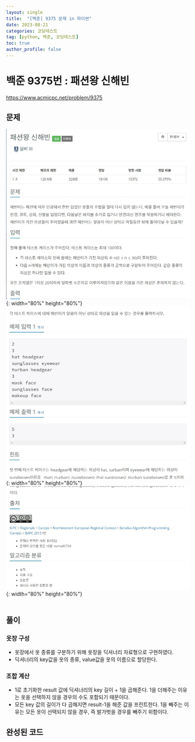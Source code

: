 ```yaml
---
layout: single
title:  "[백준] 9375 문제 in 파이썬"
date: 2023-08-21
categories: 코딩테스트
tag: [python, 백준, 코딩테스트]
toc: true
author_profile: false
---
```


# 백준 9375번 : 패션왕 신해빈
<a href="https://www.acmicpc.net/problem/9375">https://www.acmicpc.net/problem/9375</a>
## 문제
![1](/images/baekjoon/0821/9375/1.jpg){: width="80%" height="80%"}
![2](/images/baekjoon/0821/9375/2.jpg){: width="80%" height="80%"}
![3](/images/baekjoon/0821/9375/3.jpg){: width="80%" height="80%"}
<br><br>

## 풀이
### 옷장 구성
- 옷장에서 옷 종류를 구분하기 위해 옷장을 딕셔너리 자료형으로 구현하였다.
- 딕셔너리의 key값을 옷의 종류, value값을 옷의 이름으로 할당한다.
### 조합 계산
- 1로 초기화한 result 값에 딕셔너리의 key 길이 + 1을 곱해준다. 1을 더해주는 이유는 옷을 선택하지 않을 경우의 수도 포함되기 때문이다.
- 모든 key 값의 길이가 다 곱해지면 result-1을 해준 값을 프린트한다. 1을 빼주는 이유는 모든 옷이 선택되지 않을 경우, 즉 발가벗을 경우를 빼주기 위함이다.

## 완성된 코드
<script src="https://gist.github.com/BEANyyy/9ccfdaa1369fee37b82d67caf2c9871b.js"></script>